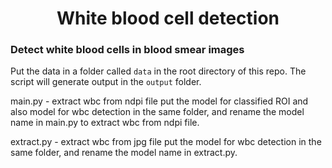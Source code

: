 <h1 align="center">White blood cell detection</h1>

### Detect white blood cells in blood smear images

Put the data in a folder called `data` in the root directory of this repo.
The script will generate output in the `output` folder.

main.py - extract wbc from ndpi file
put the model for classified ROI and also model for wbc detection in the same folder, and rename the model name in main.py to extract wbc from ndpi file.

extract.py - extract wbc from jpg file
put the model for wbc detection in the same folder, and rename the model name in extract.py.
